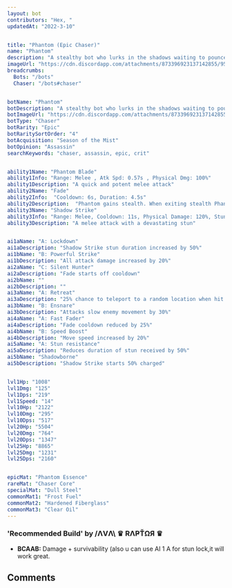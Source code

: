 ```yaml
---
layout: bot
contributors: "Hex, "
updatedAt: "2022-3-10"


title: "Phantom (Epic Chaser)"
name: "Phantom"
description: "A stealthy bot who lurks in the shadows waiting to pounce on unsuspecting targets."
imageUrl: "https://cdn.discordapp.com/attachments/873396923137142855/951409135407210526/Phantom.png"
breadcrumbs:
  Bots: "/bots"
  Chaser: "/bots#chaser"


botName: "Phantom"
botDescription: "A stealthy bot who lurks in the shadows waiting to pounce on unsuspecting targets."
botImageUrl: "https://cdn.discordapp.com/attachments/873396923137142855/951409135407210526/Phantom.png"
botType: "Chaser"
botRarity: "Epic"
botRaritySortOrder: "4"
botAcquisition: "Season of the Mist"
botOpinion: "Assassin"
searchKeywords: "chaser, assassin, epic, crit"


ability1Name: "Phantom Blade"
ability1Info: "Range: Melee , Atk Spd: 0.57s , Physical Dmg: 100%"
ability1Description: "A quick and potent melee attack"
ability2Name: "Fade"
ability2Info:  "Cooldown: 6s, Duration: 4.5s"
ability2Description:  "Phantom gains stealth. When exiting stealth Phantom gains double damage for 1s"
ability3Name: "Shadow Strike"
ability3Info: "Range: Melee, Cooldown: 11s, Physical Damage: 120%, Stun Duration: 3s, Knockback: Small"
ability3Description: "A melee attack with a devastating stun"


ai1aName: "A: Lockdown"
ai1aDescription: "Shadow Strike stun duration increased by 50%"
ai1bName: "B: Powerful Strike"
ai1bDescription: "All attack damage increased by 20%"
ai2aName: "C: Silent Hunter"
ai2aDescription: "Fade starts off cooldown"
ai2bName: ""
ai2bDescription: ""
ai3aName: "A: Retreat"
ai3aDescription: "25% chance to teleport to a random location when hit by a melee attack"
ai3bName: "B: Ensnare"
ai3bDescription: "Attacks slow enemy movement by 30%"
ai4aName: "A: Fast Fader"
ai4aDescription: "Fade cooldown reduced by 25%"
ai4bName: "B: Speed Boost"
ai4bDescription: "Move speed increased by 20%"
ai5aName: "A: Stun resistance"
ai5aDescription: "Reduces duration of stun received by 50%"
ai5bName: "Shadowborne"
ai5bDescription: "Shadow Strike starts 50% charged"


lvl1Hp: "1008"
lvl1Dmg: "125"
lvl1Dps: "219"
lvl1Speed: "14"
lvl10Hp: "2122"
lvl10Dmg: "295"
lvl10Dps: "517"
lvl20Hp: "5504"
lvl20Dmg: "764"
lvl20Dps: "1347"
lvl25Hp: "8865"
lvl25Dmg: "1231"
lvl25Dps: "2160"


epicMat: "Phantom Essence"
rareMat: "Chaser Core"
specialMat: "Dull Steel"
commonMat1: "Frost Fuel"
commonMat2: "Hardened Fiberglass"
commonMat3: "Clear Oil"
---
```


### 'Recommended Build' by /ΛVΛ\ ♛ RΛҎŤΩЯ ♛
- **BCAAB:** Damage + survivability (also u can use AI 1 A for stun lock,it will work great.

## Comments

